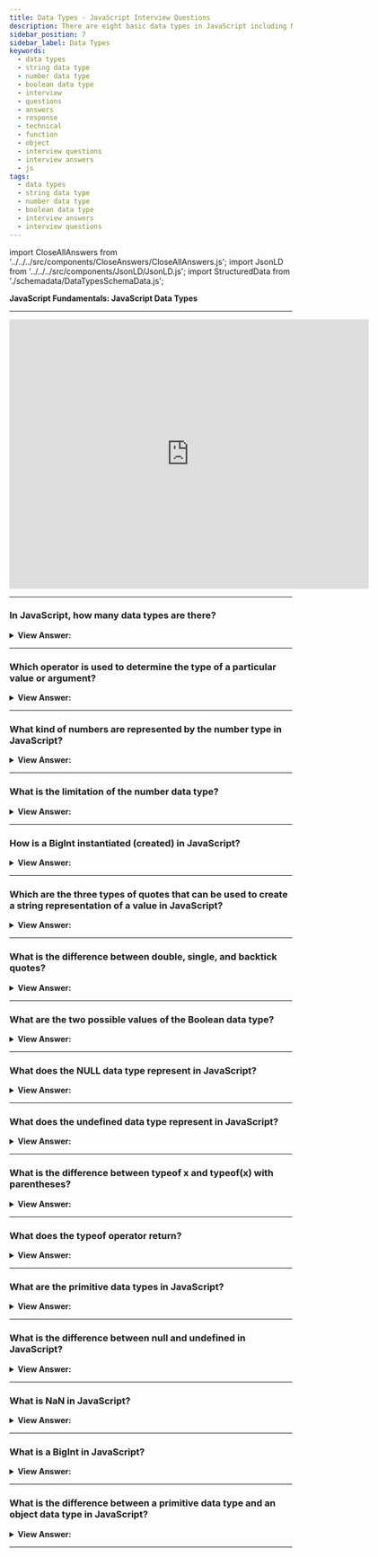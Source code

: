 ```yaml
---
title: Data Types - JavaScript Interview Questions
description: There are eight basic data types in JavaScript including Number, String, Boolean, BigInt, Null, Undefined, Object, and Symbol. JS Frontend Interview Questions
sidebar_position: 7
sidebar_label: Data Types
keywords:
  - data types
  - string data type
  - number data type
  - boolean data type
  - interview
  - questions
  - answers
  - response
  - technical
  - function
  - object
  - interview questions
  - interview answers
  - js
tags:
  - data types
  - string data type
  - number data type
  - boolean data type
  - interview answers
  - interview questions
---
```


import CloseAllAnswers from '../../../src/components/CloseAnswers/CloseAllAnswers.js';
import JsonLD from '../../../src/components/JsonLD/JsonLD.js';
import StructuredData from './schemadata/DataTypesSchemaData.js';

<JsonLD data={StructuredData} />

<head>
  <title>Data Types | JavaScript Frontend Phone Interview Questions</title>
</head>

**JavaScript Fundamentals: JavaScript Data Types**

---

<div class='videoWrapper'>
<iframe
    width="640"
    height="480"
    src="https://www.youtube.com/embed/KOx_wRyv9pw"
    frameborder="0"
    allow="autoplay; encrypted-media"
    allowfullscreen
>
</iframe>
</div>

---

<CloseAllAnswers />

### In JavaScript, how many data types are there?

<details>
  <summary><strong>View Answer:</strong></summary>
  <div>
  <div><strong>Interview Response:</strong> JavaScript has eight fundamental data types: Number, String, Boolean, BigInt, Null, Undefined, Symbol, and Object. The first seven are primitive data types, meaning their values can only contain one item (a string or a number), while objects can store data sets and more complex things.</div><br />
  <div><strong className="codeExample">Code Example:</strong><br /><br />

  <div></div>

```js
let myString = "Hello, world!"; // string
let myNumber = 42; // number
let myBoolean = true; // boolean
let myNull = null; // null
let myUndefined = undefined; // undefined
let mySymbol = Symbol("mySymbol"); // symbol
let myBigInt = 123456789n; // bigint
```

</div>
  </div>
</details>

---

### Which operator is used to determine the type of a particular value or argument?

<details>
  <summary><strong>View Answer:</strong></summary>
  <div>
  <div><strong>Interview Response:</strong> The typeof operator.</div><br />
  <div><strong>Technical Response:</strong> In JavaScript, the typeof operator is used to determine the data type of a specific value or argument. It returns a string indicating the data type of the operand.<br /><br />
  JavaScript supports two forms of syntax:<br /><br />
    <ol>
      <li>As an operator: typeof x.</li>
      <li>As a function: typeof(x).</li>
      </ol>
  </div>
  <div><strong className="codeExample">Code Example:</strong><br /><br />

  <div></div>

```js
let myString = "Hello, world!";
let myNumber = 42;
let myBoolean = true;
let myNull = null;
let myUndefined = undefined;
let mySymbol = Symbol("mySymbol");
let myBigInt = 123456789n;

console.log(typeof myString); // Output: string
console.log(typeof myNumber); // Output: number
console.log(typeof myBoolean); // Output: boolean
console.log(typeof myNull); // Output: object
console.log(typeof myUndefined); // Output: undefined
console.log(typeof mySymbol); // Output: symbol
```

</div>
  </div>
</details>

---

### What kind of numbers are represented by the number type in JavaScript?

<details>
  <summary><strong>View Answer:</strong></summary>
  <div>
  <div><strong>Interview Response:</strong> The number type represents numeric data, including integers and floating-point numbers. It also supports special numeric values such as Infinity and NaN.</div><br />
  <div><strong className="codeExample">Code Example:</strong><br /><br />

  <div></div>

```js
let myInteger = 42; // integer
let myFloat = 3.14159; // floating-point

console.log(typeof myInteger); // Output: number
console.log(typeof myFloat); // Output: number
```

</div>
  </div>
</details>

---

### What is the limitation of the number data type?

<details>
  <summary><strong>View Answer:</strong></summary>
  <div>
  <div><strong>Interview Response:</strong> In JavaScript, the limitation of the number type is that it can only represent numbers within a certain range, and it has limited precision when dealing with decimal fractions.</div><br />
  <div><strong>Technical Response:</strong> The “number” type cannot represent integer values greater than (2<sup>53</sup>-1) (that’s 9007199254740991) or less than -(2<sup>53</sup>-1) for negatives. It is a technical limitation caused by their internal representation, and anything beyond these values is considered a BigInt.
  </div><br />
  <div><strong className="codeExample">Code Example:</strong><br /><br />

  <div></div>

```js
let myNumber = 0.1 + 0.2; // 0.30000000000000004

console.log(myNumber); // Output: 0.30000000000000004
```

<p>To mitigate this issue, JavaScript provides a method called toFixed(), which allows you to specify the number of decimal places to include in a number:</p>

```js
let myNumber = 0.1 + 0.2; // 0.30000000000000004

console.log(myNumber.toFixed(2)); // Output: 0.30
```

</div>
  </div>
</details>

---

### How is a BigInt instantiated (created) in JavaScript?

<details>
  <summary><strong>View Answer:</strong></summary>
  <div>
  <div><strong>Interview Response:</strong> In JavaScript, BigInts can be instantiated by appending "n" to the end of an integer literal or by calling the BigInt() constructor with an integer or a string representing an integer as its argument.</div>
  </div>
</details>

---

### Which are the three types of quotes that can be used to create a string representation of a value in JavaScript?

<details>
  <summary><strong>View Answer:</strong></summary>
  <div>
  <div><strong>Interview Response:</strong> Double, single, and backticks.</div><br />
  <div><strong>Technical Response:</strong> In JavaScript, there are three types of quotes that can be used to create a string representation of a value: single quotes, double quotes, and backticks (template literals).</div><br />
  <div><strong className="codeExample">Here's an example of how to use each type of quote:</strong><br /><br />

  <div></div>

```js
let mySingleQuoteString = 'Hello, world!'; // using single quotes
let myDoubleQuoteString = "Hello, world!"; // using double quotes
let myBacktickString = `Hello, world!`; // using backticks

console.log(mySingleQuoteString); // Output: Hello, world!
console.log(myDoubleQuoteString); // Output: Hello, world!
console.log(myBacktickString); // Output: Hello, world!
```

<p>All three types of quotes can be used interchangeably to create string literals. However, backticks have additional functionality that allows you to embed expressions directly in a string using template literals:</p>

```js
let myName = "Alice";
let myTemplateLiteralString = `Hello, ${myName}!`; // using template literals

console.log(myTemplateLiteralString); // Output: Hello, Alice!
```

<p>In this example, we've used backticks to create a template literal string that includes an expression ($&#123;myName&#125;) which is evaluated and embedded directly in the string.</p>

</div>
  </div>
</details>

---

### What is the difference between double, single, and backtick quotes?

<details>
  <summary><strong>View Answer:</strong></summary>
  <div>
  <div><strong>Interview Response:</strong> In JavaScript, double and single quotes are interchangeable and can be used to create string literals. Backtick quotes (template literals) allow embedding expressions and special characters. They allow us to embed variables and expressions inside a string, for example, by surrounding them with $&#123;…&#125;.</div><br /><br />
  <div><strong className="codeExample">Code Example:</strong><br /><br />

  <div></div>

1. **Single quotes (`''`)** and **double quotes (`""`)** work virtually identically. They are used to enclose and define string data.

```javascript
let singleQuote = 'Hello';
let doubleQuote = "JavaScript!";

console.log(singleQuote + " " + doubleQuote); // Hello, JavaScript!
```

2. **Backticks (`` ` ` ``)** were introduced in ES6. They allow for string interpolation (template literals) and multi-line strings.

```javascript
let name = 'JavaScript';
let greeting = `Hello, ${name}!`; // Hello, JavaScript!
let multiLine = `Hello,
World!`;
```

Remember, all three can be used to define strings, but only backticks offer string interpolation and multi-line features.

:::note

Please note that we can only implement this with backticks in JavaScript. Other quotes (single and double) do not have this embedding functionality! We should make every effort to understand backticks and template literals.

:::

  </div>
  </div>
</details>

---

### What are the two possible values of the Boolean data type?

<details>
  <summary><strong>View Answer:</strong></summary>
  <div>
  <div><strong>Interview Response:</strong> The Boolean logical type in JavaScript has two values: true and false. It is commonly used for conditional statements, loops, and comparisons in programming.
  </div><br />
  <div><strong className="codeExample">Code Example:</strong>Here's an example of how to use the Boolean data type...<br /><br />

  <div></div>

```js
let myBooleanTrue = true; // true
let myBooleanFalse = false; // false

console.log(typeof myBooleanTrue); // Output: boolean
console.log(typeof myBooleanFalse); // Output: boolean
```

<p>Boolean values are commonly used in conditional statements to control the flow of a program. For example:</p>

```js
let myNumber = 42;

if (myNumber > 10) {
  console.log("The number is greater than 10.");
} else {
  console.log("The number is less than or equal to 10.");
}
```

  </div>
  </div>
</details>

---

### What does the NULL data type represent in JavaScript?

<details>
  <summary><strong>View Answer:</strong></summary>
  <div>
  <div><strong>Interview Response:</strong> nothingness or empty, but not equal undefined</div><br />
  <div><strong>Technical Response:</strong> It is a unique value that represents “nothing”, “empty” or “value unknown”. It is not a representation of a value that has not to be defined, non-existing, or a null pointer like other programming languages.
  </div><br />
  <div><strong className="codeExample">Code Example:</strong><br /><br />

  <div></div>

```js
let myVariable = null;

console.log(myVariable); // Output: null
console.log(typeof myVariable); // Output: object
```

  </div>
  </div>
</details>

---

### What does the undefined data type represent in JavaScript?

<details>
  <summary><strong>View Answer:</strong></summary>
  <div>
  <div><strong>Interview Response:</strong> In JavaScript, the undefined data type represents a variable or object property that has been declared but not assigned a value, or a function that has no return value.</div><br />
  <div><strong className="codeExample">Code Example:</strong><br /><br />

  <div></div>

```js
let age;

console.log(age); // shows "undefined"

// Technically, it is possible to explicitly assign undefined to a variable, but it is not recommended.

let age = 100;

// change the value to undefined

age = undefined;

console.log(age); // "undefined"
```

  </div>
  </div>
</details>

---

### What is the difference between typeof x and typeof(x) with parentheses?

<details>
  <summary><strong>View Answer:</strong></summary>
  <div>
  <div><strong>Interview Response:</strong> typeof x acts as an operator, and typeof(x) is a function, but they work with parentheses or without them. The result is the same.</div>
  </div>
</details>

---

### What does the typeof operator return?

<details>
  <summary><strong>View Answer:</strong></summary>
  <div>
  <div><strong>Interview Response:</strong> The typeof operator returns a string with the name of the type, like "number" if it is a number or “function” if it’s a function.</div>
  </div>
</details>

---

### What are the primitive data types in JavaScript?

<details>
  <summary><strong>View Answer:</strong></summary>
  <div>
  <div><strong>Interview Response:</strong> The primitive data types in JavaScript include the Number, String, Boolean, BigInt, Null, Undefined, and Symbol types.</div>
  </div>
</details>

---

### What is the difference between null and undefined in JavaScript?

<details>
  <summary><strong>View Answer:</strong></summary>
  <div>
  <div><strong>Interview Response:</strong> In JavaScript, null and undefined are two distinct data types that represent different types of non-values. undefined represents a value that has not been defined or has not yet been assigned a value, while null represents a deliberate absence of a value.</div><br />
  <div><strong className="codeExample">Code Example:</strong><br /><br />

  <div></div>

```js
let myUndefinedVariable;
let myNullVariable = null;

console.log(myUndefinedVariable); // Output: undefined
console.log(myNullVariable); // Output: null
```

:::note

Note that typeof undefined returns "undefined", while typeof null returns "object", which is a quirk in the language's design that cannot be fixed for backward compatibility reasons.

:::

  </div>
  </div>
</details>

---

### What is NaN in JavaScript?

<details>
  <summary><strong>View Answer:</strong></summary>
  <div>
  <div><strong>Interview Response:</strong> In JavaScript, NaN stands for "Not a Number" and is a special value that represents the result of an invalid or undefined mathematical operation.</div><br />
  <div><strong className="codeExample">Code Example:</strong><br /><br />

  <div></div>

```js
let myNaN = 0 / 0;

console.log(myNaN); // Output: NaN
console.log(typeof myNaN); // Output: number
console.log(Number.isNaN(myNaN)); // Output: true
```

:::note

Note that typeof NaN returns "number", indicating that NaN is a numeric value, but Number.isNaN() is a method that can be used to check whether a value is equal to NaN.

:::

  </div>
  </div>
</details>

---

### What is a BigInt in JavaScript?

<details>
  <summary><strong>View Answer:</strong></summary>
  <div>
  <div><strong>Interview Response:</strong> BigInt is a JavaScript numeric data type that can represent integers of arbitrary length, allowing for precise calculations beyond the limitations of the Number type.</div><br />
  <div><strong className="codeExample">Code Example:</strong><br /><br />

  <div></div>

```js
let myBigInt = 12345678901234567890n;

console.log(myBigInt); // Output: 12345678901234567890n
console.log(typeof myBigInt); // Output: bigint
```

  </div>
  </div>
</details>

---

### What is the difference between a primitive data type and an object data type in JavaScript?

<details>
  <summary><strong>View Answer:</strong></summary>
  <div>
  <div><strong>Interview Response:</strong> A primitive is a basic data type that represents a single value, while an object is a complex structure that represents a collection of key-value pairs.</div><br />
  <div><strong className="codeExample">Here's an example of how to use a primitive data type:</strong><br /><br />

  <div></div>

```js
let myNumber = 42;

console.log(myNumber); // Output: 42
console.log(typeof myNumber); // Output: number
```

  </div><br />
  <div><strong className="codeExample">Here's an example of how to use an object data type:</strong><br /><br />

  <div></div>

```js
let myObject = {
  name: "Alice",
  age: 30,
  isStudent: true
};

console.log(myObject); // Output: {name: "Alice", age: 30, isStudent: true}
console.log(typeof myObject); // Output: object
```

:::note

The main difference between primitive data types and object data types is that primitive data types are immutable (i.e., their values cannot be changed), while object data types are mutable (i.e., their values can be changed by adding, updating, or deleting key-value pairs). Additionally, primitive data types are passed by value, while object data types are passed by reference.

:::

  </div>
  </div>
</details>

---
